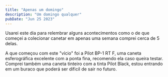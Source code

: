 ```yaml
---
title: "Apenas um domingo"
description: "Um domingo qualquer"
pubDate: "Jun 25 2023"
---
```


Usarei este dia para relembrar alguns acontecimentos como o
de que começei a colecionar canetar em apenas uma semana comprei
cerca de 5 delas.

A que começou com este "vício" foi a Pilot BP-1 RT F, uma caneta
esferográfica excelente com a ponta fina, recomendo ela caso queira testar.
Comprei também uma caneta tinteiro com a tinta Pilot Black, estou
entrando em um buraco que poderá ser dificil de sair no futuro.
